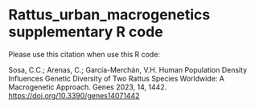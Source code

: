 # Rattus_urban_macrogenetics supplementary R code

Please use this citation when use this R code:

Sosa, C.C.; Arenas, C.; García-Merchán, V.H. Human Population Density Influences Genetic Diversity of Two Rattus Species Worldwide: A Macrogenetic Approach. Genes 2023, 14, 1442. https://doi.org/10.3390/genes14071442


